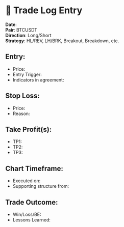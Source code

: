# 🎯 Trade Log Entry

**Date**:  
**Pair**: BTCUSDT  
**Direction**: Long/Short  
**Strategy**: HL/REV, LH/BRK, Breakout, Breakdown, etc.

## Entry:
- Price:
- Entry Trigger:
- Indicators in agreement:

## Stop Loss:
- Price:
- Reason:

## Take Profit(s):
- TP1:
- TP2:
- TP3:

## Chart Timeframe:
- Executed on:
- Supporting structure from:

## Trade Outcome:
- Win/Loss/BE:
- Lessons Learned:
